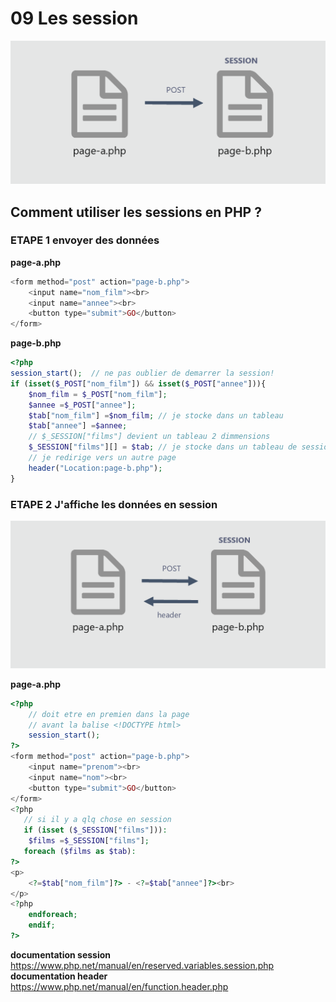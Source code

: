 # 09 Les session
![module-9](../img/09-session.png)


## Comment utiliser les sessions en PHP ?   

### ETAPE 1 envoyer des données

**page-a.php**  

```php
<form method="post" action="page-b.php">
    <input name="nom_film"><br>
    <input name="annee"><br>
    <button type="submit">GO</button>
</form>
```

**page-b.php**  
```php
<?php
session_start();  // ne pas oublier de demarrer la session!
if (isset($_POST["nom_film"]) && isset($_POST["annee"])){
	$nom_film = $_POST["nom_film"];
    $annee =$_POST["annee"];
    $tab["nom_film"] =$nom_film; // je stocke dans un tableau
    $tab["annee"] =$annee;
    // $_SESSION["films"] devient un tableau 2 dimmensions
    $_SESSION["films"][] = $tab; // je stocke dans un tableau de session
    // je redirige vers un autre page
    header("Location:page-b.php");
}

```
### ETAPE 2 J'affiche les données en session
![module-9b](../img/09b-session.png)

**page-a.php**  
  
```php
<?php 
    // doit etre en premien dans la page
    // avant la balise <!DOCTYPE html>
    session_start(); 
?>
<form method="post" action="page-b.php">
    <input name="prenom"><br>
    <input name="nom"><br>
    <button type="submit">GO</button>
</form>
<?php 
   // si il y a qlq chose en session
   if (isset ($_SESSION["films"])):
    $films =$_SESSION["films"];
   foreach ($films as $tab):
?>
<p>
    <?=$tab["nom_film"]?> - <?=$tab["annee"]?><br>
</p>
<?php 
    endforeach;
    endif; 
?>
```

**documentation session**   
https://www.php.net/manual/en/reserved.variables.session.php  
**documentation header**  
https://www.php.net/manual/en/function.header.php  

